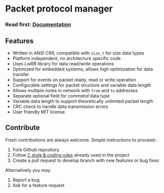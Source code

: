 # Packet protocol manager

<h3>Read first: <a href="http://docs.majerle.eu/projects/lwpkt/">Documentation</a></h3>

## Features

* Written in ANSI C99, compatible with ``size_t`` for size data types
* Platform independent, no architecture specific code
* Uses *LwRB* library for data read/write operations
* Optimized for embedded systems, allows high optimization for data transfer
* Support for events on packet ready, read or write operation
* Configurable settings for packet structure and variable data length
* Allows multiple notes in network with `from` and `to` addresses
* Separate optional field for *command* data type
* Variable data length to support theoretically unlimited packet length
* CRC check to handle data transmission errors
* User friendly MIT license

## Contribute

Fresh contributions are always welcome. Simple instructions to proceed::

1. Fork Github repository
2. Follow [C style & coding rules](https://github.com/MaJerle/c-code-style) already used in the project
3. Create a pull request to develop branch with new features or bug fixes

Alternatively you may:

1. Report a bug
2. Ask for a feature request
